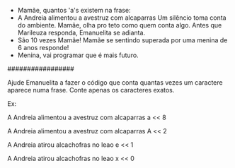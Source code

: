 - Mamãe, quantos 'a's existem na frase:
- A Andreia alimentou a avestruz com alcaparras
Um silêncio toma conta do ambiente. Mamãe, olha pro teto
como quem conta algo. Antes que Marileuza responda, Emanuelita se adianta.
- São 10 vezes Mamãe!
Mamãe se sentindo superada por uma menina de 6 anos responde!
- Menina, vai programar que é mais futuro.

#################

Ajude Emanuelita a fazer o código que conta quantas vezes um caractere aparece numa frase. Conte apenas os caracteres exatos.


Ex:
>>
A Andreia alimentou a avestruz com alcaparras
a
<<
8

>>
A Andreia alimentou a avestruz com alcaparras
A
<<
2

>>
A Andreia atirou alcachofras no leao
e
<<
1

>>
A Andreia atirou alcachofras no leao
x
<<
0


